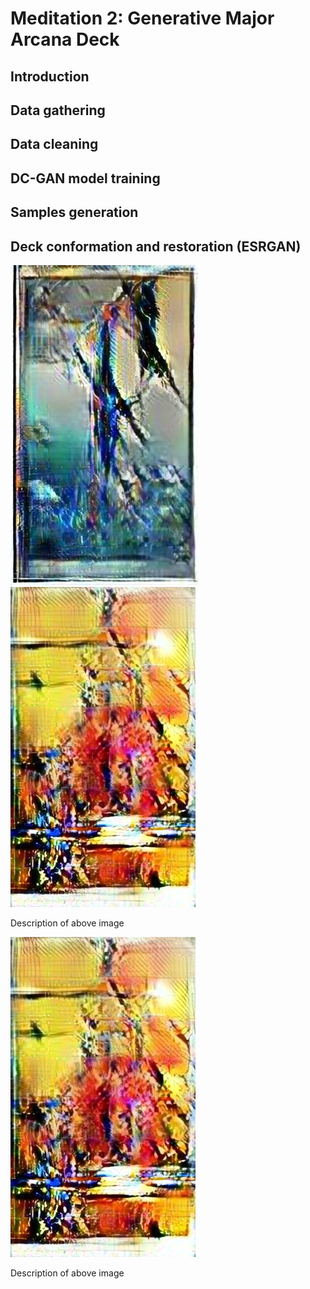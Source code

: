 # Meditation 2: Generative Major Arcana Deck

## Introduction
## Data gathering
## Data cleaning
## DC-GAN model training
## Samples generation
## Deck conformation and restoration (ESRGAN)

<div>
    <img src="https://github.com/guillemontecinos/itp_spring_2019_electronic_rituals/blob/master/meditation_2/04_final_deck_hires/00_the_fool.jpg" alt="Some image">
    <img src="https://github.com/guillemontecinos/itp_spring_2019_electronic_rituals/blob/master/meditation_2/04_final_deck_hires/01_the_magician.jpg" alt="Another image">
    <p>Description of above image</p>
</div>
<div class="floated_img">
    <img src="https://github.com/guillemontecinos/itp_spring_2019_electronic_rituals/blob/master/meditation_2/04_final_deck_hires/01_the_magician.jpg" alt="Another image">
    <p>Description of above image</p>
</div>
